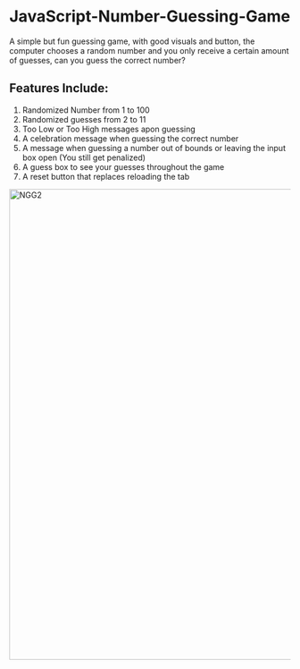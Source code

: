 # JavaScript-Number-Guessing-Game
A simple but fun guessing game, with good visuals and button, the computer chooses a random number and you only receive a certain amount of guesses, can you guess the correct number?


## Features Include:

1. Randomized Number from 1 to 100
2. Randomized guesses from 2 to 11
3. Too Low or Too High messages apon guessing
4. A celebration message when guessing the correct number
5. A message when guessing a number out of bounds or leaving the input box open (You still get penalized)
6. A guess box to see your guesses throughout the game
7. A reset button that replaces reloading the tab


<img width="1915" height="842" alt="NGG2" src="https://github.com/user-attachments/assets/19313d75-861a-488c-82f1-e5e794b097f5" />

